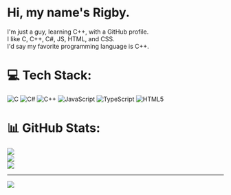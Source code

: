 # Hi, my name's Rigby. 
I'm just a guy, learning C++, with a GitHub profile.<br>I like C, C++, C#, JS, HTML, and CSS.<br>I'd say my favorite programming language is C++.


# 💻 Tech Stack:
![C](https://img.shields.io/badge/c-%2300599C.svg?style=for-the-badge&logo=c&logoColor=white) ![C#](https://img.shields.io/badge/c%23-%23239120.svg?style=for-the-badge&logo=csharp&logoColor=white) ![C++](https://img.shields.io/badge/c++-%2300599C.svg?style=for-the-badge&logo=c%2B%2B&logoColor=white) ![JavaScript](https://img.shields.io/badge/javascript-%23323330.svg?style=for-the-badge&logo=javascript&logoColor=%23F7DF1E) ![TypeScript](https://img.shields.io/badge/typescript-%23007ACC.svg?style=for-the-badge&logo=typescript&logoColor=white) ![HTML5](https://img.shields.io/badge/html5-%23E34F26.svg?style=for-the-badge&logo=html5&logoColor=white)
# 📊 GitHub Stats:
![](https://github-readme-stats.vercel.app/api?username=rigbygilman&theme=dark&hide_border=false&include_all_commits=false&count_private=false)<br/>
![](https://nirzak-streak-stats.vercel.app/?user=rigbygilman&theme=dark&hide_border=false)<br/>
![](https://github-readme-stats.vercel.app/api/top-langs/?username=rigbygilman&theme=dark&hide_border=false&include_all_commits=false&count_private=false&layout=compact)

---
[![](https://visitcount.itsvg.in/api?id=rigbygilman&icon=0&color=0)](https://visitcount.itsvg.in)
